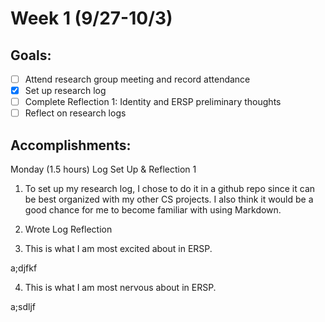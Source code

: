 # Week 1 (9/27-10/3)
## Goals:
- [ ] Attend research group meeting and record attendance
- [X] Set up research log
- [ ] Complete Reflection 1: Identity and ERSP preliminary thoughts
- [ ] Reflect on research logs

## Accomplishments:

Monday (1.5 hours) Log Set Up & Reflection 1
1. To set up my research log, I chose to do it in a github repo since it can be best organized with my other CS projects.  I also think it would be a good chance for me to become familiar with using Markdown.  

2. Wrote Log Reflection 

3. This is what I am most excited about in ERSP. 

a;djfkf

4. This is what I am most nervous about in ERSP. 

a;sdljf
